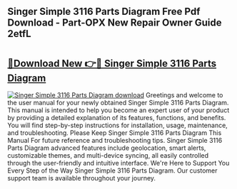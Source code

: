 ## Singer Simple 3116 Parts Diagram Free Pdf Download - Part-OPX New Repair Owner Guide 2etfL

# <h2><a href="http://dfp1rp.blite.top/?on=Singer+Simple+3116+Parts+Diagram">🔗Download New 👉🔴 Singer Simple 3116 Parts Diagram</a></h2>

[![Singer Simple 3116 Parts Diagram download](https://i.imgur.com/lujVjoI.png)](http://dfp1rp.blite.top/?on=Singer+Simple+3116+Parts+Diagram)
Greetings and welcome to the user manual for your newly obtained Singer Simple 3116 Parts Diagram. This manual is intended to help you become an expert user of your product by providing a detailed explanation of its features, functions, and benefits. You will find step-by-step instructions for installation, usage, maintenance, and troubleshooting. Please Keep Singer Simple 3116 Parts Diagram This Manual For future reference and troubleshooting tips. Singer Simple 3116 Parts Diagram advanced features include geolocation, smart alerts, customizable themes, and multi-device syncing, all easily controlled through the user-friendly and intuitive interface. We're Here to Support You Every Step of the Way Singer Simple 3116 Parts Diagram. Our customer support team is available throughout your journey.
